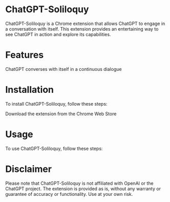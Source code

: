 ChatGPT-Soliloquy
=================

ChatGPT-Soliloquy is a Chrome extension that allows ChatGPT to engage in a conversation with itself. This extension provides an entertaining way to see ChatGPT in action and explore its capabilities.

# Features

ChatGPT converses with itself in a continuous dialogue

# Installation

To install ChatGPT-Soliloquy, follow these steps:

Download the extension from the Chrome Web Store

# Usage

To use ChatGPT-Soliloquy, follow these steps:

# Disclaimer

Please note that ChatGPT-Soliloquy is not affiliated with OpenAI or the ChatGPT project. The extension is provided as is, without any warranty or guarantee of accuracy or functionality. Use at your own risk.
